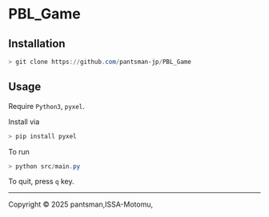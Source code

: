 # PBL_Game

## Installation
```PowerShell
> git clone https://github.com/pantsman-jp/PBL_Game
```

## Usage
Require `Python3`, `pyxel`.

Install via
```PowerShell
> pip install pyxel
```

To run
```PowerShell
> python src/main.py
```

To quit, press `q` key.

---
Copyright © 2025 pantsman,ISSA-Motomu,